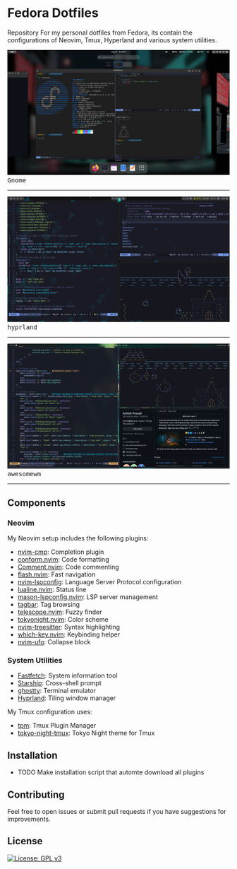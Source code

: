 # Fedora Dotfiles

Repository For my personal dotfiles from Fedora, its contain the configurations of Neovim, Tmux,  Hyperland and various system utilities.

<kbd>
   <img src="assets/screenShot.png">
   <kbd>Gnome</kbd>
</kbd>
<hr>
<kbd>
   <img src="assets/hyprlandsetup.png">
   <kbd>hyprland</kbd>
</kbd>
<hr>
<kbd>
   <img src="assets/awesomewm.png">
   <kbd>awesomewm</kbd>
</kbd>

<hr>

## Components

### Neovim

My Neovim setup includes the following plugins:

- [nvim-cmp](https://github.com/hrsh7th/nvim-cmp): Completion plugin
- [conform.nvim](https://github.com/stevearc/conform.nvim): Code formatting
- [Comment.nvim](https://github.com/numToStr/Comment.nvim): Code commenting
- [flash.nvim](https://github.com/folke/flash.nvim): Fast navigation
- [nvim-lspconfig](https://github.com/neovim/nvim-lspconfig): Language Server Protocol configuration
- [lualine.nvim](https://github.com/nvim-lualine/lualine.nvim): Status line
- [mason-lspconfig.nvim](https://github.com/williamboman/mason-lspconfig.nvim): LSP server management
- [tagbar](https://github.com/preservim/tagbar): Tag browsing
- [telescope.nvim](https://github.com/nvim-telescope/telescope.nvim): Fuzzy finder
- [tokyonight.nvim](https://github.com/folke/tokyonight.nvim): Color scheme
- [nvim-treesitter](https://github.com/nvim-treesitter/nvim-treesitter): Syntax highlighting
- [which-key.nvim](https://github.com/folke/which-key.nvim): Keybinding helper
- [nvim-ufo](https://github.com/kevinhwang91/nvim-ufo): Collapse block


### System Utilities

- [Fastfetch](https://github.com/fastfetch-cli/fastfetch): System information tool
- [Starship](https://starship.rs/): Cross-shell prompt
- [ghostty](https://github.com/ghostty-org/ghostty): Terminal emulator
- [Hyprland](https://hyprland.org): Tiling window manager

My Tmux configuration uses:

- [tpm](https://github.com/tmux-plugins/tpm): Tmux Plugin Manager
- [tokyo-night-tmux](https://github.com/janoamaral/tokyo-night-tmux): Tokyo Night theme for Tmux


## Installation

- TODO Make installation script that automte download all plugins

## Contributing

Feel free to open issues or submit pull requests if you have suggestions for improvements.

## License
[![License: GPL v3](https://img.shields.io/badge/License-GPLv3-blue.svg)](https://www.gnu.org/licenses/gpl-3.0)
